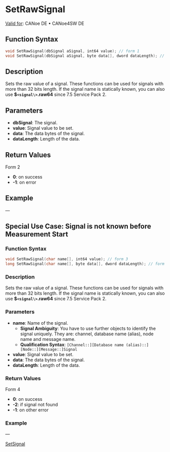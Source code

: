 # SetRawSignal

[Valid for](../../../Shared/FeatureAvailability.md):  CANoe DE • CANoe4SW DE

## Function Syntax

```c
void SetRawSignal(dbSignal aSignal, int64 value); // form 1
void SetRawSignal(dbSignal aSignal, byte data[], dword dataLength); // form 2
```

## Description

Sets the raw value of a signal. These functions can be used for signals with more than 32 bits length. If the signal name is statically known, you can also use **$`<signal\>`.raw64** since 7.5 Service Pack 2.

## Parameters

- **dbSignal**: The signal.
- **value**: Signal value to be set.
- **data**: The data bytes of the signal.
- **dataLength**: Length of the data.

## Return Values

Form 2

- **0**: on success
- **-1**: on error

## Example

—

## Special Use Case: Signal is not known before Measurement Start

### Function Syntax

```c
void SetRawSignal(char name[], int64 value); // form 3
long SetRawSignal(char name[], byte data[], dword dataLength); // form 4
```

### Description

Sets the raw value of a signal. These functions can be used for signals with more than 32 bits length. If the signal name is statically known, you can also use **$`<signal\>`.raw64** since 7.5 Service Pack 2.

### Parameters

- **name**: Name of the signal.
  - **Signal Ambiguity**: You have to use further objects to identify the signal uniquely. They are: channel, database name (alias), node name and message name.
  - **Qualification Syntax**: `[Channel::][Database name (alias)::][Node::][Message::]Signal`
- **value**: Signal value to be set.
- **data**: The data bytes of the signal.
- **dataLength**: Length of the data.

### Return Values

Form 4

- **0**: on success
- **-2**: if signal not found
- **-1**: on other error

### Example

—

[SetSignal](CAPLfunctionSetSignal.md)
